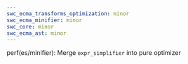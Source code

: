 ```yaml
---
swc_ecma_transforms_optimization: minor
swc_ecma_minifier: minor
swc_core: minor
swc_ecma_ast: minor
---
```


perf(es/minifier): Merge `expr_simplifier` into pure optimizer
